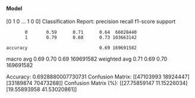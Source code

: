 #### Model
[0 1 0 ... 1 0 0]
Classification Report:
              precision    recall  f1-score   support

           0       0.59      0.71      0.64  66028440
           1       0.79      0.68      0.73 103663142

    accuracy                           0.69 169691582
   macro avg       0.69      0.70      0.69 169691582
weighted avg       0.71      0.69      0.70 169691582

Accuracy: 0.6928880007730731
Confusion Matrix:
[[47103993 18924447]
 [33189874 70473268]]
Confusion Matrix (%):
[[27.75859147 11.15226034]
 [19.55893958 41.53020861]]
